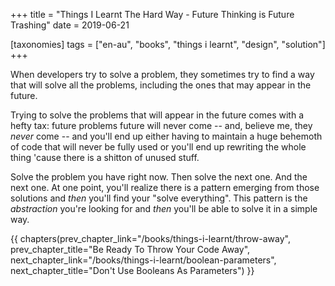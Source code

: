 +++
title = "Things I Learnt The Hard Way - Future Thinking is Future Trashing"
date = 2019-06-21

[taxonomies]
tags = ["en-au", "books", "things i learnt", "design", "solution"]
+++

When developers try to solve a problem, they sometimes try to find a way that
will solve all the problems, including the ones that may appear in the future.

<!-- more -->

Trying to solve the problems that will appear in the future comes with a hefty
tax: future problems future will never come -- and, believe me, they _never_
come -- and you'll end up either having to maintain a huge behemoth of code
that will never be fully used or you'll end up rewriting the whole thing
'cause there is a shitton of unused stuff.

Solve the problem you have right now. Then solve the next one. And the next
one. At one point, you'll realize there is a pattern emerging from those
solutions and _then_ you'll find your "solve everything". This pattern is the
_abstraction_ you're looking for and _then_ you'll be able to solve it in a
simple way.

{{ chapters(prev_chapter_link="/books/things-i-learnt/throw-away", prev_chapter_title="Be Ready To Throw Your Code Away", next_chapter_link="/books/things-i-learnt/boolean-parameters", next_chapter_title="Don't Use Booleans As Parameters") }}

